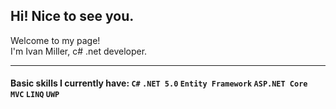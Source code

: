 ## Hi! Nice to see you.
Welcome to my page!  
I'm Ivan Miller, c# .net developer.  
* * *
#### Basic skills I currently have:  `C#` `.NET 5.0` `Entity Framework` `ASP.NET Core MVC` `LINQ` `UWP`  
